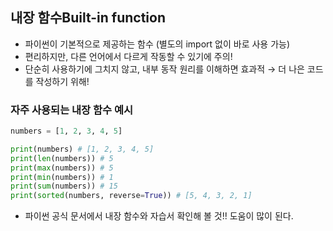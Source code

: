 ## 내장 함수Built-in function

- 파이썬이 기본적으로 제공하는 함수 (별도의 import 없이 바로 사용 가능)
- 편리하지만, 다른 언어에서 다르게 작동할 수 있기에 주의!
- 단순히 사용하기에 그치지 않고, 내부 동작 원리를 이해하면 효과적 → 더 나은 코드를 작성하기 위해!

### 자주 사용되는 내장 함수 예시

```python
numbers = [1, 2, 3, 4, 5]

print(numbers) # [1, 2, 3, 4, 5]
print(len(numbers)) # 5
print(max(numbers)) # 5
print(min(numbers)) # 1
print(sum(numbers)) # 15
print(sorted(numbers, reverse=True)) # [5, 4, 3, 2, 1]
```

- 파이썬 공식 문서에서 내장 함수와 자습서 확인해 볼 것!! 도움이 많이 된다.